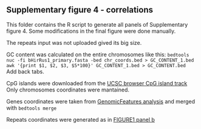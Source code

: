 ## Supplementary figure 4 - correlations

This folder contains the R script to generate all panels of Supplementary figure 4. Some modifications in the final figure were done manually. </br>

The repeats input was not uploaded gived its big size.</br>

GC content was calculated on the entire chromosomes like this:
`bedtools nuc -fi bHirRus1_primary.fasta -bed chr_coords.bed > GC_CONTENT_1.bed`</br>
`awk '{print $1, $2, $3, $5*100}' GC_CONTENT_1.bed > GC_CONTENT.bed`</br>
Add back tabs.

CpG islands were downloaded from the [UCSC browser CpG island track](https://hgdownload.soe.ucsc.edu/hubs/GCF/015/227/805/GCF_015227805.1/bbi/GCF_015227805.1_bHirRus1.pri.v2.cpgIslandExt.bb)</br>
Only chromosomes coordinates were mantained.</br>

Genes coordinates were taken from [GenomicFeatures analysis](https://github.com/SwallowGenomics/BarnSwallow/tree/main/Analyses/GenomicFeatures) and merged with `bedtools merge`</br>

Repeats coordinates were generated as in [FIGURE1 panel b](https://github.com/SwallowGenomics/BarnSwallow/tree/main/Plots%20and%20figures/FIGURE1/panel_B)



